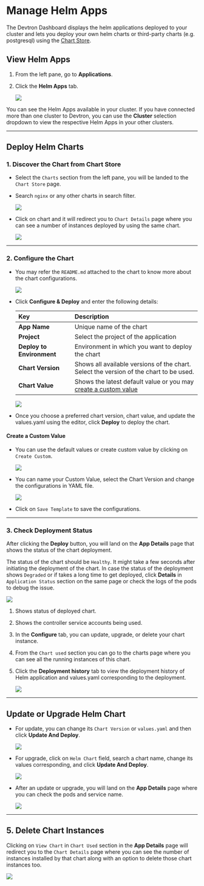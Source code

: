 # Manage Helm Apps

The Devtron Dashboard displays the helm applications deployed to your cluster and lets you deploy your own helm charts or third-party charts (e.g. postgresql) using the [Chart Store](../chart-store/README.md).

## View Helm Apps

1. From the left pane, go to **Applications**.

2. Click the **Helm Apps** tab. 

    ![](https://devtron-public-asset.s3.us-east-2.amazonaws.com/images/dashboard/helm-app-list.jpg)

You can see the Helm Apps available in your cluster. If you have connected more than one cluster to Devtron, you can use the **Cluster** selection dropdown to view the respective Helm Apps in your other clusters.

---

## Deploy Helm Charts

### 1. Discover the Chart from Chart Store

* Select the `Charts` section from the left pane, you will be landed to the `Chart Store` page. 

* Search `nginx` or any other charts in search filter.

    ![](https://devtron-public-asset.s3.us-east-2.amazonaws.com/images/deploy-chart/deployment-of-charts/search-chart.jpg)

* Click on chart and it will redirect you to `Chart Details` page where you can see a number of instances deployed by using the same chart.

    ![](https://devtron-public-asset.s3.us-east-2.amazonaws.com/images/deploy-chart/deployment-of-charts/chart-details.jpg)

---

### 2. Configure the Chart

* You may refer the `README.md` attached to the chart to know more about the chart configurations.

    ![](https://devtron-public-asset.s3.us-east-2.amazonaws.com/images/deploy-chart/overview-of-charts/overview-of-charts-2.jpg)

* Click **Configure & Deploy** and enter the following details:

    | Key | Description |
    | :--- | :--- |
    | **App Name** | Unique name of the chart|
    | **Project** |  Select the project of the application |
    | **Deploy to Environment** | Environment in which you want to deploy the chart |
    | **Chart Version** | Shows all available versions of the chart. Select the version of the chart to be used. |
    | **Chart Value** | Shows the latest default value or you may [create a custom value](#create-a-custom-value) |

    ![](https://devtron-public-asset.s3.us-east-2.amazonaws.com/images/deploy-chart/deployment-of-charts/values-field.jpg)

* Once you choose a preferred chart version, chart value, and update the values.yaml using the editor, click **Deploy** to deploy the chart.

#### Create a Custom Value

* You can use the default values or create custom value by clicking on `Create Custom`.

    ![](https://devtron-public-asset.s3.us-east-2.amazonaws.com/images/deploy-chart/overview-of-charts/overview-of-charts-7.jpg)

* You can name your Custom Value, select the Chart Version and change the configurations in YAML file.

    ![](https://devtron-public-asset.s3.us-east-2.amazonaws.com/images/deploy-chart/overview-of-charts/overview-of-charts-8-2.jpg)

* Click on `Save Template` to save the configurations.


---

### 3. Check Deployment Status

After clicking the **Deploy** button, you will land on the **App Details** page that shows the status of the chart deployment.

The status of the chart should be `Healthy`. It might take a few seconds after initiating the deployment of the chart.
In case the status of the deployment shows `Degraded` or if takes a long time to get deployed, click **Details** in `Application Status` section on the same page or check the logs of the pods to debug the issue.

![](https://devtron-public-asset.s3.us-east-2.amazonaws.com/images/deploy-chart/deployment-of-charts/chart-app-details.jpg)

1. Shows status of deployed chart.

2. Shows the controller service accounts being used.

3. In the **Configure** tab, you can update, upgrade, or delete your chart instance.

4. From the `Chart used` section you can go to the charts page where you can see all the running instances of this chart.

5. Click the **Deployment history** tab to view the deployment history of Helm application and values.yaml corresponding to the deployment.

    ![](https://devtron-public-asset.s3.us-east-2.amazonaws.com/images/deploy-chart/deployment-of-charts/chart-deployment-history.jpg)

---

## Update or Upgrade Helm Chart

* For update, you can change its `Chart Version` or `values.yaml` and then click **Update And Deploy**.

    ![](https://devtron-public-asset.s3.us-east-2.amazonaws.com/images/deploy-chart/deployment-of-charts/update-chart.jpg)

* For upgrade, click on `Helm Chart` field, search a chart name, change its values corresponding, and click **Update And Deploy**.

    ![](https://devtron-public-asset.s3.us-east-2.amazonaws.com/images/deploy-chart/deployment-of-charts/upgrade-chart.jpg)

* After an update or upgrade, you will land on the **App Details** page where you can check the pods and service name.

    ![](https://devtron-public-asset.s3.us-east-2.amazonaws.com/images/deploy-chart/deployment-of-charts/charts-status.jpg)

---

## 5. Delete Chart Instances

Clicking on `View Chart` in `Chart Used` section in the **App Details** page will redirect you to the `Chart Details` page where you can see the number of instances installed by that chart along with an option to delete those chart instances too.

![](https://devtron-public-asset.s3.us-east-2.amazonaws.com/images/deploy-chart/deployment-of-charts/delete-chart-instance.jpg)